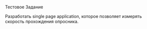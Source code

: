 Тестовое Задание

Разработать single page application, которое позволяет измерять скорость прохождения
опросника.
